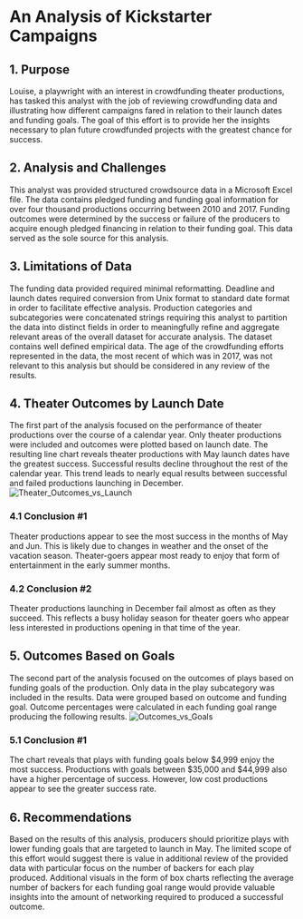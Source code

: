 # An Analysis of Kickstarter Campaigns

## 1.	Purpose
Louise, a playwright with an interest in crowdfunding theater productions, has tasked this analyst with the job of reviewing crowdfunding data and illustrating how different campaigns fared in relation to their launch dates and funding goals. The goal of this effort is to provide her the insights necessary to plan future crowdfunded projects with the greatest chance for success.

## 2.	Analysis and Challenges
This analyst was provided structured crowdsource data in a Microsoft Excel file. The data contains pledged funding and funding goal information for over four thousand productions occurring between 2010 and 2017. Funding outcomes were determined by the success or failure of the producers to acquire enough pledged financing in relation to their funding goal. This data served as the sole source for this analysis.

## 3.	Limitations of Data
The funding data provided required minimal reformatting. Deadline and launch dates required conversion from Unix format to standard date format in order to facilitate effective analysis. Production categories and subcategories were concatenated strings requiring this analyst to partition the data into distinct fields in order to meaningfully refine and aggregate relevant areas of the overall dataset for accurate analysis. The dataset contains well defined empirical data. The age of the crowdfunding efforts represented in the data, the most recent of which was in 2017, was not relevant to this analysis but should be considered in any review of the results.

## 4.	Theater Outcomes by Launch Date
The first part of the analysis focused on the performance of theater productions over the course of a calendar year. Only theater productions were included and outcomes were plotted based on launch date. The resulting line chart reveals theater productions with May launch dates have the greatest success. Successful results decline throughout the rest of the calendar year. This trend leads to nearly equal results between successful and failed productions launching in December.
![Theater_Outcomes_vs_Launch](https://user-images.githubusercontent.com/82056100/115974683-5f3e6200-a52c-11eb-8d88-88e8be5ba125.png)

### 4.1	Conclusion #1
Theater productions appear to see the most success in the months of May and Jun. This is likely due to changes in weather and the onset of the vacation season. Theater-goers appear most ready to enjoy that form of entertainment in the early summer months. 

### 4.2	Conclusion #2
Theater productions launching in December fail almost as often as they succeed. This reflects a busy holiday season for theater goers who appear less interested in productions opening in that time of the year.

## 5.	Outcomes Based on Goals
The second part of the analysis focused on the outcomes of plays based on funding goals of the production. Only data in the play subcategory was included in the results. Data were grouped based on outcome and funding goal. Outcome percentages were calculated in each funding goal range producing the following results.
![Outcomes_vs_Goals](https://user-images.githubusercontent.com/82056100/115974682-577ebd80-a52c-11eb-8993-989abb63d93e.png)

### 5.1	Conclusion #1
The chart reveals that plays with funding goals below $4,999 enjoy the most success. Productions with goals between $35,000 and $44,999 also have a higher percentage of success. However, low cost productions appear to see the greater success rate.

## 6.	Recommendations
Based on the results of this analysis, producers should prioritize plays with lower funding goals that are targeted to launch in May. The limited scope of this effort would suggest there is value in additional review of the provided data with particular focus on the number of backers for each play produced. Additional visuals in the form of box charts reflecting the average number of backers for each funding goal range would provide valuable insights into the amount of networking required to produced a successful outcome.
